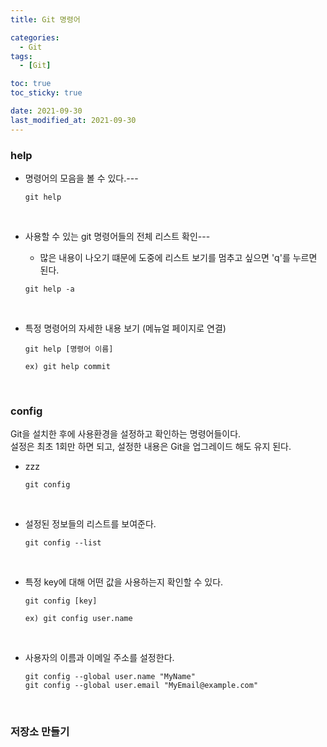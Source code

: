 ```yaml
---
title: Git 명령어

categories:
  - Git
tags:
  - [Git]

toc: true
toc_sticky: true

date: 2021-09-30
last_modified_at: 2021-09-30
---
```



### help

  - 명령어의 모음을 볼 수 있다.---
    ```
    git help
    ```
  <br>

  - 사용할 수 있는 git 명령어들의 전체 리스트 확인---
    - 많은 내용이 나오기 떄문에 도중에 리스트 보기를 멈추고 싶으면 'q'를 누르면 된다.

    ```
    git help -a
    ```

  <br>
  
  - 특정 명령어의 자세한 내용 보기 (메뉴얼 페이지로 연결)
    ```
    git help [명령어 이름]

    ex) git help commit
    ```


<br>


### config

Git을 설치한 후에 사용환경을 설정하고 확인하는 명령어들이다.
<br>
설정은 최초 1회만 하면 되고, 설정한 내용은 Git을 업그레이드 해도 유지 된다.

  - zzz
    ```
    git config
    ```

  <br>

  - 설정된 정보들의 리스트를 보여준다.
    ```
    git config --list
    ```

  <br>

  - 특정 key에 대해 어떤 값을 사용하는지 확인할 수 있다.
    ```
    git config [key]

    ex) git config user.name
    ```

  <br>

  - 사용자의 이름과 이메일 주소를 설정한다.
    ```
    git config --global user.name "MyName"
    git config --global user.email "MyEmail@example.com"
    ```

<br>

### 저장소 만들기




